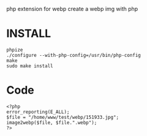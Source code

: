   php extension for webp
  create a webp img with php

INSTALL
====

    phpize
    ./configure --with-php-config=/usr/bin/php-config
    make
    sudo make install

Code
====

    <?php
    error_reporting(E_ALL);
    $file = "/home/www/test/webp/151933.jpg";
    image2webp($file, $file.".webp");
    ?>
    

